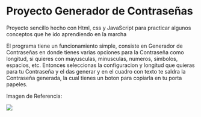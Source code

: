 # Proyecto Generador de Contraseñas

Proyecto sencillo hecho con Html, css y JavaScript para practicar algunos conceptos que he ido aprendiendo en la marcha

El programa tiene un funcionamiento simple, consiste en Generador de Contraseñas en donde tienes varias opciones para la Contraseña como longitud, si quieres con mayusculas, minusculas, numeros, simbolos, espacios, etc. 
Entonces seleccionas la configuracion y longitud que quieras para tu Contraseña y el das generar y en el cuadro con texto te saldra la Contraseña generada, la cual tienes un boton para copiarla en tu porta papeles.

Imagen de Referencia:

![](image.png)